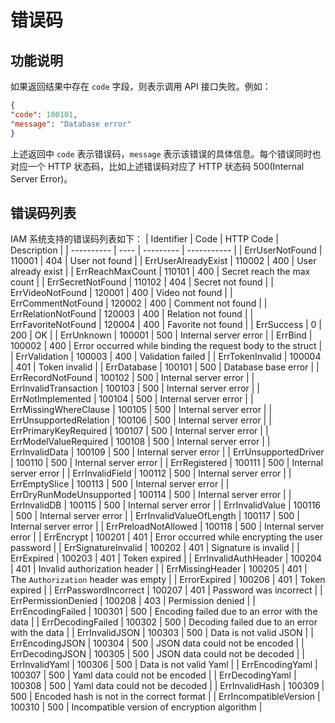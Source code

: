 
# 错误码
## 功能说明
如果返回结果中存在 `code` 字段，则表示调用 API 接口失败。例如：
```json
{
"code": 100101,
"message": "Database error"
}
```
上述返回中 `code` 表示错误码，`message` 表示该错误的具体信息。每个错误同时也对应一个 HTTP 状态码，比如上述错误码对应了 HTTP 状态码 500(Internal Server Error)。
## 错误码列表
IAM 系统支持的错误码列表如下：
| Identifier | Code | HTTP Code | Description |
| ---------- | ---- | --------- | ----------- |
| ErrUserNotFound | 110001 | 404 | User not found |
| ErrUserAlreadyExist | 110002 | 400 | User already exist |
| ErrReachMaxCount | 110101 | 400 | Secret reach the max count |
| ErrSecretNotFound | 110102 | 404 | Secret not found |
| ErrVideoNotFound | 120001 | 400 | Video not found |
| ErrCommentNotFound | 120002 | 400 | Comment not found |
| ErrRelationNotFound | 120003 | 400 | Relation not found |
| ErrFavoriteNotFound | 120004 | 400 | Favorite not found |
| ErrSuccess | 0 | 200 | OK |
| ErrUnknown | 100001 | 500 | Internal server error |
| ErrBind | 100002 | 400 | Error occurred while binding the request body to the struct |
| ErrValidation | 100003 | 400 | Validation failed |
| ErrTokenInvalid | 100004 | 401 | Token invalid |
| ErrDatabase | 100101 | 500 | Database base error |
| ErrRecordNotFound | 100102 | 500 | Internal server error |
| ErrInvalidTransaction | 100103 | 500 | Internal server error |
| ErrNotImplemented | 100104 | 500 | Internal server error |
| ErrMissingWhereClause | 100105 | 500 | Internal server error |
| ErrUnsupportedRelation | 100106 | 500 | Internal server error |
| ErrPrimaryKeyRequired | 100107 | 500 | Internal server error |
| ErrModelValueRequired | 100108 | 500 | Internal server error |
| ErrInvalidData | 100109 | 500 | Internal server error |
| ErrUnsupportedDriver | 100110 | 500 | Internal server error |
| ErrRegistered | 100111 | 500 | Internal server error |
| ErrInvalidField | 100112 | 500 | Internal server error |
| ErrEmptySlice | 100113 | 500 | Internal server error |
| ErrDryRunModeUnsupported | 100114 | 500 | Internal server error |
| ErrInvalidDB | 100115 | 500 | Internal server error |
| ErrInvalidValue | 100116 | 500 | Internal server error |
| ErrInvalidValueOfLength | 100117 | 500 | Internal server error |
| ErrPreloadNotAllowed | 100118 | 500 | Internal server error |
| ErrEncrypt | 100201 | 401 | Error occurred while encrypting the user password |
| ErrSignatureInvalid | 100202 | 401 | Signature is invalid |
| ErrExpired | 100203 | 401 | Token expired |
| ErrInvalidAuthHeader | 100204 | 401 | Invalid authorization header |
| ErrMissingHeader | 100205 | 401 | The `Authorization` header was empty |
| ErrorExpired | 100206 | 401 | Token expired |
| ErrPasswordIncorrect | 100207 | 401 | Password was incorrect |
| ErrPermissionDenied | 100208 | 403 | Permission denied |
| ErrEncodingFailed | 100301 | 500 | Encoding failed due to an error with the data |
| ErrDecodingFailed | 100302 | 500 | Decoding failed due to an error with the data |
| ErrInvalidJSON | 100303 | 500 | Data is not valid JSON |
| ErrEncodingJSON | 100304 | 500 | JSON data could not be encoded |
| ErrDecodingJSON | 100305 | 500 | JSON data could not be decoded |
| ErrInvalidYaml | 100306 | 500 | Data is not valid Yaml |
| ErrEncodingYaml | 100307 | 500 | Yaml data could not be encoded |
| ErrDecodingYaml | 100308 | 500 | Yaml data could not be decoded |
| ErrInvalidHash | 100309 | 500 | Encoded hash is not in the correct format |
| ErrIncompatibleVersion | 100310 | 500 | Incompatible version of encryption algorithm |

